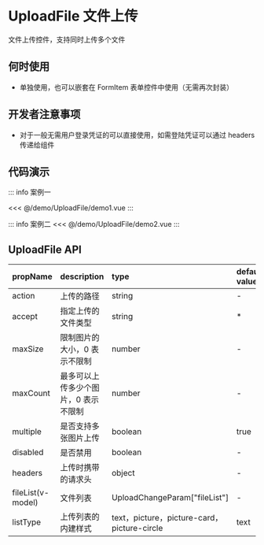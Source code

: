 <script setup lang="ts">
  import defaultImg from '@/assets/defaultImage.svg';
  import Demo1 from '@/demo/UploadFile/demo1.vue';
  import Demo2 from '@/demo/UploadFile/demo2.vue';
</script>

# UploadFile 文件上传

文件上传控件，支持同时上传多个文件

## 何时使用

- 单独使用，也可以嵌套在 FormItem 表单控件中使用（无需再次封装）

## 开发者注意事项

- 对于一般无需用户登录凭证的可以直接使用，如需登陆凭证可以通过 headers 传递给组件

## 代码演示

::: info 案例一
<Demo1/>

<<< @/demo/UploadFile/demo1.vue
:::

::: info 案例二
<Demo2/>
<<< @/demo/UploadFile/demo2.vue
:::

## UploadFile API

| propName          | description                          | type                                        | default value |
| ----------------- | :----------------------------------- | :------------------------------------------ | :------------ |
| action            | 上传的路径                           | string                                      | -             |
| accept            | 指定上传的文件类型                   | string                                      | \*            |
| maxSize           | 限制图片的大小，0 表示不限制         | number                                      | -             |
| maxCount          | 最多可以上传多少个图片，0 表示不限制 | number                                      | -             |
| multiple          | 是否支持多张图片上传                 | boolean                                     | true          |
| disabled          | 是否禁用                             | boolean                                     | -             |
| headers           | 上传时携带的请求头                   | object                                      | -             |
| fileList(v-model) | 文件列表                             | UploadChangeParam["fileList"]               | -             |
| listType          | 上传列表的内建样式                   | text，picture，picture-card，picture-circle | text          |
